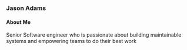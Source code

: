<h3 style="align: center">Jason Adams</h3>

<h4 style="align: center">About Me</h4>
<p style="align: center">Senior Software engineer who is passionate about building maintainable systems and empowering teams to do their best work</p>
